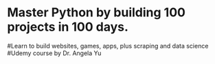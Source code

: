 # Master Python by building 100 projects in 100 days. 
#Learn to build websites, games, apps, plus scraping and data science
#Udemy course by Dr. Angela Yu
